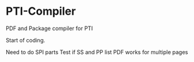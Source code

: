 # PTI-Compiler
PDF and Package compiler for PTI

Start of coding.

Need to do SPI parts
Test if SS and PP list PDF works for multiple pages
